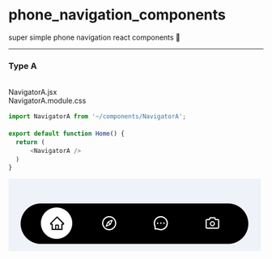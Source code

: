# phone_navigation_components
super simple phone navigation react components 📱
<hr />
<h3>Type A</h3><br />
NavigatorA.jsx<br />
NavigatorA.module.css

```javascript
import NavigatorA from '~/components/NavigatorA';

export default function Home() {
  return (
      <NavigatorA />
  )
}
```
<img src="NavigatorA.PNG"/>
